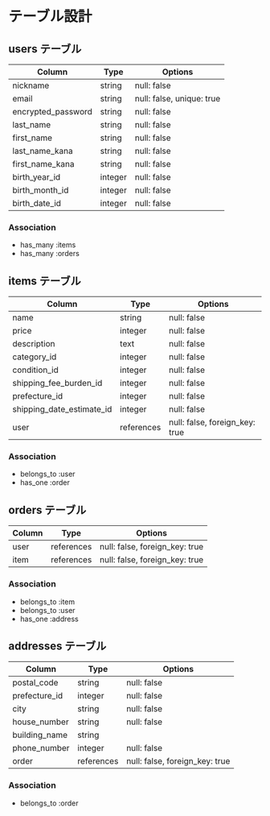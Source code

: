 # テーブル設計

## users テーブル

| Column             | Type    | Options                   |
| ------------------ | ------- | ------------------------- |
| nickname           | string  | null: false               |
| email              | string  | null: false, unique: true |
| encrypted_password | string  | null: false               |
| last_name          | string  | null: false               |
| first_name         | string  | null: false               |
| last_name_kana     | string  | null: false               |
| first_name_kana    | string  | null: false               |
| birth_year_id      | integer | null: false               |
| birth_month_id     | integer | null: false               |
| birth_date_id      | integer | null: false               |


### Association

- has_many :items
- has_many :orders

## items テーブル

| Column                    | Type       | Options                        |
| ------------------------- | ---------- | ------------------------------ |
| name                      | string     | null: false                    |
| price                     | integer    | null: false                    |
| description               | text       | null: false                    |
| category_id               | integer    | null: false                    |
| condition_id              | integer    | null: false                    |
| shipping_fee_burden_id    | integer    | null: false                    |
| prefecture_id             | integer    | null: false                    |
| shipping_date_estimate_id | integer    | null: false                    |
| user                      | references | null: false, foreign_key: true |

### Association

- belongs_to :user
- has_one :order

## orders テーブル

| Column | Type       | Options                        |
| ------ | ---------- | ------------------------------ |
| user   | references | null: false, foreign_key: true |
| item   | references | null: false, foreign_key: true |

### Association

- belongs_to :item
- belongs_to :user
- has_one :address

## addresses テーブル

| Column        | Type       | Options                        |
| ------------- | ---------- | ------------------------------ |
| postal_code   | string     | null: false                    |
| prefecture_id | integer    | null: false                    |
| city          | string     | null: false                    |
| house_number  | string     | null: false                    |
| building_name | string     |                                |
| phone_number  | integer    | null: false                    |
| order         | references | null: false, foreign_key: true |

### Association

- belongs_to :order